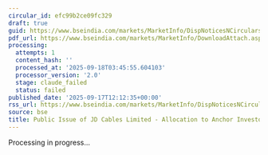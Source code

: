```yaml
---
circular_id: efc99b2ce09fc329
draft: true
guid: https://www.bseindia.com/markets/MarketInfo/DispNoticesNCirculars.aspx?Noticeid={43662135-C5B8-4DB4-8CAE-16D79EE598E7}&noticeno=20250917-23&dt=09/17/2025&icount=23&totcount=57&flag=0
pdf_url: https://www.bseindia.com/markets/MarketInfo/DownloadAttach.aspx?id=20250917-23&attachedId=46dbc206-efc1-46f6-8d77-f0c2c3b9b89e
processing:
  attempts: 1
  content_hash: ''
  processed_at: '2025-09-18T03:45:55.604103'
  processor_version: '2.0'
  stage: claude_failed
  status: failed
published_date: '2025-09-17T12:12:35+00:00'
rss_url: https://www.bseindia.com/markets/MarketInfo/DispNoticesNCirculars.aspx?Noticeid={43662135-C5B8-4DB4-8CAE-16D79EE598E7}&noticeno=20250917-23&dt=09/17/2025&icount=23&totcount=57&flag=0
source: bse
title: Public Issue of JD Cables Limited - Allocation to Anchor Investors
---
```


Processing in progress...